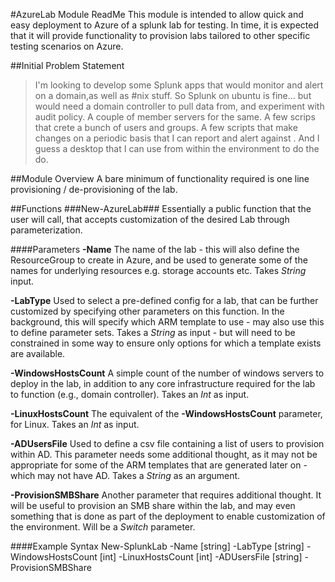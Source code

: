 #AzureLab Module ReadMe
This module is intended to allow quick and easy deployment to Azure of a splunk lab for testing. In time, it is expected that it will provide functionality to provision labs tailored to other specific testing scenarios on Azure.

##Initial Problem Statement
> I'm looking to develop some Splunk apps that would monitor and alert on a domain,as well as #nix stuff.
> So Splunk on ubuntu is fine... but would need a domain controller to pull data from, and experiment with audit policy.
> A couple of member servers for the same.
> A few scrips that crete a bunch of users and groups.
> A few scripts that make changes on a periodic basis that I can report and alert against .
> And I guess a desktop that I can use from within the environment to do the do. 

##Module Overview
A bare minimum of functionality required is one line provisioning / de-provisioning of the lab. 

##Functions
###New-AzureLab###
Essentially a public function that the user will call, that accepts customization of the desired Lab through parameterization.

####Parameters
**-Name**
The name of the lab - this will also define the ResourceGroup to create in Azure, and be used to generate some of the names for underlying resources e.g. storage accounts etc. Takes *String* input.

**-LabType**
Used to select a pre-defined config for a lab, that can be further customized by specifying other parameters on this function. In the background, this will specify which ARM template to use - may also use this to define parameter sets. Takes a *String* as input - but will need to be constrained in some way to ensure only options for which a template exists are available.

**-WindowsHostsCount**
A simple count of the number of windows servers to deploy in the lab, in addition to any core infrastructure required for the lab to function (e.g., domain controller). Takes an *Int* as input.

**-LinuxHostsCount**
The equivalent of the **-WindowsHostsCount** parameter, for Linux. Takes an *Int* as input.

**-ADUsersFile**
Used to define a csv file containing a list of users to provision within AD. This parameter needs some additional thought, as it may not be appropriate for some of the ARM templates that are generated later on - which may not have AD. Takes a *String* as an argument.

**-ProvisionSMBShare**
Another parameter that requires additional thought. It will be useful to provision an SMB share within the lab, and may even something that is done as part of the deployment to enable customization of the environment. Will be a *Switch*  parameter.

####Example Syntax
New-SplunkLab -Name [string] -LabType [string] -WindowsHostsCount [int] -LinuxHostsCount [int] -ADUsersFile [string] -ProvisionSMBShare




